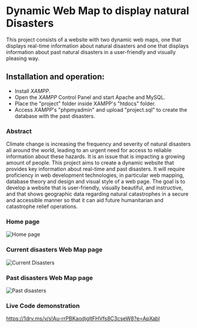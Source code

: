 # Dynamic Web Map to display natural Disasters

This project consists of a website with two dynamic web maps, one that displays real-time information about natural disasters and one that displays information about past natural disasters in a user-friendly and visually 
pleasing way.

## Installation and operation:

- Install _XAMPP_.
- Open the _XAMPP_ Control Panel and start Apache and MySQL.
- Place the "project" folder inside XAMPP's "htdocs" folder.
- Access _XAMPP_'s "phpmyadmin" and upload "project.sql" to create the database with the past disasters.

### Abstract
Climate change is increasing the frequency and severity of natural disasters all around the world, leading to an urgent need for access to reliable information about these hazards. 
It is an issue that is impacting a growing amount of people. This project aims to create a dynamic website that provides key information about real-time and past disasters. It will require proficiency in web development technologies, in particular web mapping, database theory and design and visual style of a web page. The goal is to develop a website that is user-friendly, visually beautiful, and instructive, and that shows geographic data regarding natural catastrophes in a secure and accessible manner so that it can aid future humanitarian and catastrophe relief operations.

### Home page

![Home page](https://github.com/pedropereira218/DisastersWebMap/assets/60353880/45f69a86-738e-4b1c-93c9-1c77654ce248)

### Current disasters Web Map page

![Current Disasters](https://github.com/pedropereira218/DisastersWebMap/assets/60353880/3a530e9c-eca2-466e-ba27-fdd22e8e23a7)

### Past disasters Web Map page

![Past disasters](https://github.com/pedropereira218/DisastersWebMap/assets/60353880/727b8cc0-825f-484c-9706-8710580df20c)

### Live Code demonstration

https://1drv.ms/v/s!Au-rrPBKaodjgltFHVfs8C3cseW8?e=ApXabl






